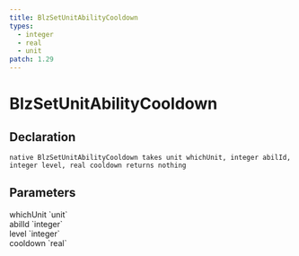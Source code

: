 ```yaml
---
title: BlzSetUnitAbilityCooldown
types:
  - integer
  - real
  - unit
patch: 1.29
---
```


# BlzSetUnitAbilityCooldown

## Declaration

```
native BlzSetUnitAbilityCooldown takes unit whichUnit, integer abilId, integer level, real cooldown returns nothing
```

## Parameters
<dl>
  <dt>whichUnit `unit`</dt>
  <dd></dd>

  <dt>abilId `integer`</dt>
  <dd></dd>

  <dt>level `integer`</dt>
  <dd></dd>

  <dt>cooldown `real`</dt>
  <dd></dd>
</dl>